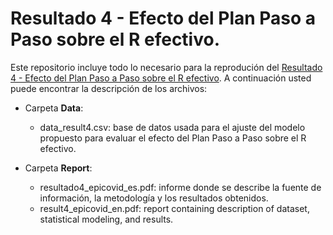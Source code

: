 # Resultado 4 - Efecto del Plan Paso a Paso sobre el R efectivo.

Este repositorio incluye todo lo necesario para la reprodución del [Resultado 4 - Efecto del Plan Paso a Paso sobre el R efectivo](https://www.desarrollate.cl/epicovid_bk/?lang=es). A continuación usted puede encontrar la descripción de los archivos:

* Carpeta **Data**:
  * data_result4.csv: base de datos usada para el ajuste del modelo propuesto para evaluar el efecto del Plan Paso a Paso sobre el R efectivo.

* Carpeta **Report**:
  * resultado4_epicovid_es.pdf: informe donde se describe la fuente de información, la metodología y los resultados obtenidos. 
  * result4_epicovid_en.pdf: report containing description of dataset, statistical modeling, and results.
